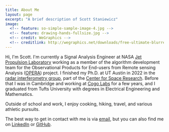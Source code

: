 ```yaml
---
title: About Me
layout: page
excerpt: "A brief description of Scott Staniewicz"
image:
  <!-- feature: so-simple-sample-image-4.jpg -->
  <!-- feature: drawing-hands-fullsize.jpg -->
  <!-- credit: WeGraphics -->
  <!-- creditlink: http://wegraphics.net/downloads/free-ultimate-blurred-background-pack/ -->
---
```



Hi, I'm Scott.
I'm currently a Signal Analysis Engineer at NASA [Jet Propulsion Laboratory](https://communicationstrackingradar.jpl.nasa.gov/sections/sec-334/) working as a member of the algorithm development team for the Observational Products for End-users from Remote sensing Analysis ([OPERA](https://www.jpl.nasa.gov/go/opera)) project.
I finished my Ph.D. at UT Austin in 2022 in the [radar interferometry group](http://sites.utexas.edu/annchen/), part of the [Center for Space Research](https://www.csr.utexas.edu/).
Before that I was in Cambridge and working at [Cogo Labs](http://cogolabs.com) for a few years, and I graduated from Tufts University with degrees in Electrical Engineering and Mathematics.

Outside of school and work, I enjoy cooking, hiking, travel, and various athletic pursuits.


The best way to get in contact with me is via [email](mailto:scott.stanie@gmail.com), but you can also find me on [LinkedIn](https://www.linkedin.com/pub/scott-staniewicz) or [GitHub](https://github.com/scottstanie).


